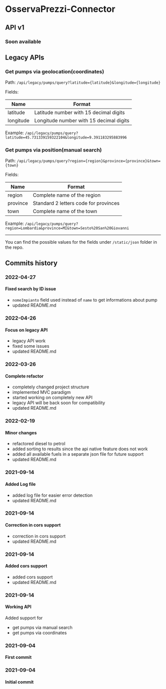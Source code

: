 # OsservaPrezzi-Connector

## API v1

### Soon available

## Legacy APIs

### Get pumps via geolocation(coordinates)

Path: `/api/legacy/pumps/query?latitude={latitude}&longitude={longitude}`

Fields:

| Name      | Format                                  |
| --------- | --------------------------------------- |
| latitude  | Latitude number with 15 decimal digits  |
| longitude | Longitude number with 15 decimal digits |

Example: `/api/legacy/pumps/query?latitude=45.731339159322104&longitude=9.391183295883996`

### Get pumps via position(manual search)

Path: `/api/legacy/pumps/query?region={region}&province={province}&town={town}`

Fields:

| Name     | Format                                |
| -------- | ------------------------------------- |
| region   | Complete name of the region           |
| province | Standard 2 letters code for provinces |
| town     | Complete name of the town             |

Example: `/api/legacy/pumps/query?region=Lombardia&province=MI&town=Sesto%20San%20Giovanni`

---

You can find the possible values for the fields under `/static/json` folder in the repo.

## Commits history

### 2022-04-27

#### Fixed search by ID issue

- `nomeImpianto` field used instead of `name` to get informations about pump
- updated README.md

### 2022-04-26

#### Focus on legacy API

- legacy API work
- fixed some issues
- updated README.md

### 2022-03-26

#### Complete refactor

- completely changed project structure
- implemented MVC paradigm
- started working on completely new API
- legacy API will be back soon for compatibility
- updated README.md

### 2022-02-19

#### Minor changes

- refactored diesel to petrol
- added sorting to results since the api native feature does not work
- added all available fuels in a separate json file for future support
- updated README.md

### 2021-09-14

#### Added Log file

- added log file for easier error detection
- updated README.md

### 2021-09-14

#### Correction in cors support

- correction in cors support
- updated README.md

### 2021-09-14

#### Added cors support

- added cors support
- updated README.md

### 2021-09-14

#### Working API

Added support for

- get pumps via manual search
- get pumps via coordinates

### 2021-09-04

#### First commit

### 2021-09-04

#### Initial commit
